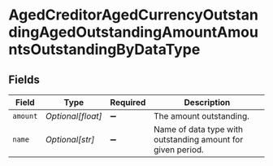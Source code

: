 # AgedCreditorAgedCurrencyOutstandingAgedOutstandingAmountAmountsOutstandingByDataType


## Fields

| Field                                                       | Type                                                        | Required                                                    | Description                                                 |
| ----------------------------------------------------------- | ----------------------------------------------------------- | ----------------------------------------------------------- | ----------------------------------------------------------- |
| `amount`                                                    | *Optional[float]*                                           | :heavy_minus_sign:                                          | The amount outstanding.                                     |
| `name`                                                      | *Optional[str]*                                             | :heavy_minus_sign:                                          | Name of data type with outstanding amount for given period. |